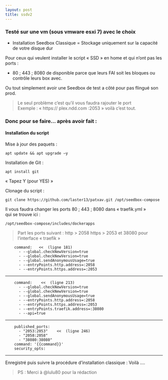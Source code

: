 ```yaml
---
layout: post
title: ssdv2
---
```

### Testé sur une vm (sous vmware  esxi 7) avec le choix 
* Installation Seedbox Classique = Stockage uniquement sur la capacité de votre disque dur

Pour ceux qui veulent installer le script « SSD » en home et qui n’ont pas les ports :  
* 80 ; 443 ; 8080  de disponible parce que leurs FAI soit les bloques ou contrôle leurs box avec.  

Ou tout simplement avoir une Seedbox de test a côté pour pas flingué son prod.  

> Le seul problème c’est qu’il vous faudra rajouter le port  
Exemple : « https:// plex.ndd.com :2053 »  voilà c’est tout.

### Donc pour se faire… après avoir fait :  

#### Installation du script

Mise à jour des paquets :
```
apt update && apt upgrade –y
```

Installation de Git :
```
apt install git
```
« Tapez Y (pour YES) »  


Clonage du script :
```
git clone https://github.com/laster13/patxav.git /opt/seedbox-compose
```

Il vous faudra changer les ports 80 ; 443 ; 8080 dans « traefik.yml »  
qui se trouve ici :  
```
/opt/seedbox-compose/includes/dockerapps
``` 

> Part les ports suivant : http > 2058  https > 2053  et 38080 pour l’interface « traefik »

        command:   <<  (ligne 181)
          - --global.checkNewVersion=true
          - --global.checkNewVersion=true
          - --global.sendAnonymousUsage=true
          - --entryPoints.http.address=:2058
          - --entryPoints.https.address=:2053
***
           
        command:    <<  (ligne 213)
          - --global.checkNewVersion=true
          - --global.checkNewVersion=true
          - --global.sendAnonymousUsage=true
          - --entryPoints.http.address=:2058
          - --entryPoints.https.address=:2053
          - --entryPoints.traefik.address=:38080
          - --api=true
***
        published_ports:
          - "2053:2053"    <<  (ligne 246)
          - "2058:2058"
          - "38080:38080"
        command: '{{command}}'
        security_opts:

***

Enregistré puis suivre la procédure d’installation classique : 
Voilà  ….

> PS : Merci à @lulu80 pour la rédaction
